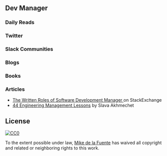 ﻿## Dev Manager
### Daily Reads

### Twitter

### Slack Communities

### Blogs

### Books

### Articles
- [The Written Roles of Software Development Manager ](http://softwareengineering.stackexchange.com/questions/19267/the-written-roles-of-software-development-manager) on StackExchange
- [44 Engineering Management Lessons](http://www.defmacro.org/2014/10/03/engman.html) by Slava Akhmechet

## License

[![CC0](http://mirrors.creativecommons.org/presskit/buttons/88x31/svg/cc-zero.svg)](https://creativecommons.org/publicdomain/zero/1.0/)

To the extent possible under law, [Mike de la Fuente](http://twitter.highfiveboom.com) has waived all copyright and related or neighboring rights to this work.
